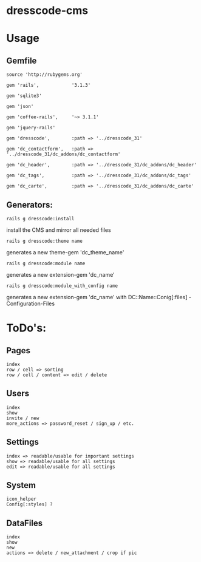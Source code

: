 # dresscode-cms

# Usage

## Gemfile
	
	source 'http://rubygems.org'
	
	gem 'rails', 			'3.1.3'
	
	gem 'sqlite3'
	
	gem 'json'
	
	gem 'coffee-rails', 	'~> 3.1.1'
	
	gem 'jquery-rails'
	
	gem 'dresscode', 		:path => '../dresscode_31'
	
	gem 'dc_contactform', 	:path => '../dresscode_31/dc_addons/dc_contactform'
	
	gem 'dc_header', 		:path => '../dresscode_31/dc_addons/dc_header'
	
	gem 'dc_tags', 			:path => '../dresscode_31/dc_addons/dc_tags'
	
	gem 'dc_carte', 		:path => '../dresscode_31/dc_addons/dc_carte'
	

## Generators:

	rails g dresscode:install
install the CMS and mirror all needed files
	
	
	rails g dresscode:theme name
generates a new theme-gem 'dc_theme_name'
	
	
	rails g dresscode:module name
generates a new extension-gem 'dc_name'
	
	
	rails g dresscode:module_with_config name
generates a new extension-gem 'dc_name' with DC::Name::Conig[:files] - Configuration-Files



# ToDo's:

## Pages
	index
	row / cell => sorting
	row / cell / content => edit / delete
## Users
	index
	show
	invite / new
	more_actions => password_reset / sign_up / etc.
## Settings
	index => readable/usable for important settings
	show => readable/usable for all settings
	edit => readable/usable for all settings
## System
	icon_helper
	Config[:styles] ?
## DataFiles
	index
	show
	new
	actions => delete / new_attachment / crop if pic